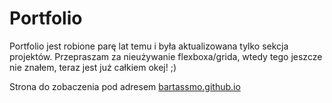 # Portfolio

Portfolio jest robione parę lat temu i była aktualizowana tylko sekcja projektów.
Przepraszam za nieużywanie flexboxa/grida, wtedy tego jeszcze nie znałem, teraz jest już całkiem okej! ;)

Strona do zobaczenia pod adresem [bartassmo.github.io](https://smolucha.pl)
